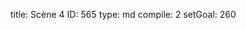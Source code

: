 title:          Scène 4
ID:             565
type:           md
compile:        2
setGoal:        260


